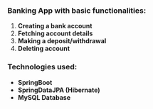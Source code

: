 ### Banking App with basic functionalities:

1. **Creating a bank account**
2. **Fetching account details**
3. **Making a deposit/withdrawal**
4. **Deleting account**

### Technologies used:

- **SpringBoot**
- **SpringDataJPA (Hibernate)**
- **MySQL Database**
